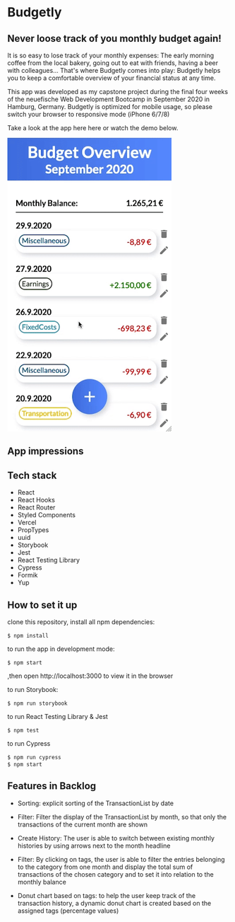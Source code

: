 # Budgetly

## Never loose track of you monthly budget again!

It is so easy to lose track of your monthly expenses: The early morning coffee from the local bakery, going out to eat with friends, having a beer with colleagues... That's where Budgetly comes into play: Budgetly helps you to keep a comfortable overview of your financial status at any time.

This app was developed as my capstone project during the final four weeks of the neuefische Web Development Bootcamp in September 2020 in Hamburg, Germany.
Budgetly is optimized for mobile usage, so please switch your browser to responsive mode (iPhone 6/7/8)

Take a look at the app here here or watch the demo below.

![demo](public/anna-lea_schroeder_budgetly.gif)

## App impressions

## Tech stack

- React
- React Hooks
- React Router
- Styled Components
- Vercel
- PropTypes
- uuid
- Storybook
- Jest
- React Testing Library
- Cypress
- Formik
- Yup

## How to set it up

clone this repository, install all npm dependencies:

```
$ npm install
```

to run the app in development mode:

```
$ npm start
```

,then open http://localhost:3000 to view it in the browser

to run Storybook:

```
$ npm run storybook
```

to run React Testing Library & Jest

```
$ npm test
```

to run Cypress

```
$ npm run cypress
$ npm start
```

## Features in Backlog

- Sorting: explicit sorting of the TransactionList by date

- Filter: Filter the display of the TransactionList by month, so that only the transactions of the current month are shown

- Create History: The user is able to switch between existing monthly histories by using arrows next to the month headline

- Filter: By clicking on tags, the user is able to filter the entries belonging to the category from one month and display the total sum of transactions of the chosen category and to set it into relation to the monthly balance

- Donut chart based on tags: to help the user keep track of the transaction history, a dynamic donut chart is created based on the assigned tags (percentage values)
